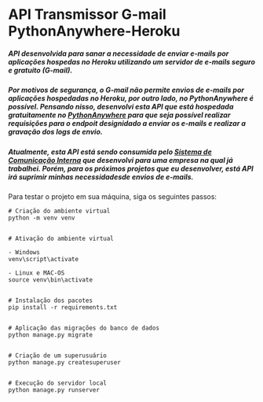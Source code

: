 # API Transmissor G-mail PythonAnywhere-Heroku

##### API desenvolvida para sanar a necessidade de enviar e-mails por aplicações hospedas no Heroku utilizando um servidor de e-mails seguro e gratuito (G-mail).
##### Por motivos de segurança, o G-mail não permite envios de e-mails por aplicações hospedadas no Heroku, por outro lado, no PythonAnywhere é possível. Pensando nisso, desenvolvi esta API que está hospedada gratuitamente no [PythonAnywhere](https://pythonanywhere.com) para que seja possível realizar requisições para o endpoit designidado a enviar os e-mails e realizar a gravação dos logs de envio.

##### Atualmente, esta API está sendo consumida pelo [Sistema de Comunicação Interna](https://github.com/nathanbahia2/Comunicacao-Interna) que desenvolvi para uma empresa na qual já trabalhei. Porém, para os próximos projetos que eu desenvolver, está API irá suprimir minhas necessidadesde envios de e-mails.


Para testar o projeto em sua máquina, siga os seguintes passos:

```
# Criação do ambiente virtual
python -m venv venv


# Ativação do ambiente virtual

- Windows
venv\script\activate

- Linux e MAC-OS
source venv\bin\activate


# Instalação dos pacotes
pip install -r requirements.txt


# Aplicação das migrações do banco de dados
python manage.py migrate


# Criação de um superusuário
python manage.py createsuperuser


# Execução do servidor local
python manage.py runserver 
```
